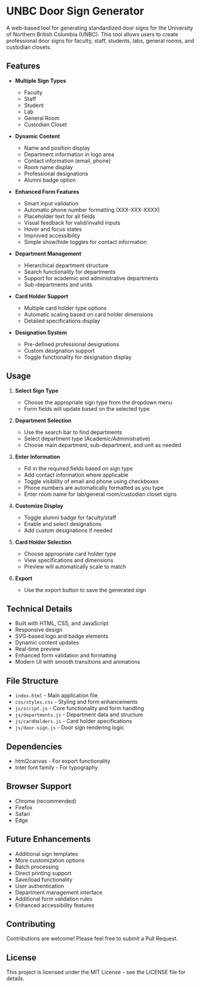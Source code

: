 # UNBC Door Sign Generator

A web-based tool for generating standardized door signs for the University of Northern British Columbia (UNBC). This tool allows users to create professional door signs for faculty, staff, students, labs, general rooms, and custodian closets.

## Features

- **Multiple Sign Types**
  - Faculty
  - Staff
  - Student
  - Lab
  - General Room
  - Custodian Closet

- **Dynamic Content**
  - Name and position display
  - Department information in logo area
  - Contact information (email, phone)
  - Room name display
  - Professional designations
  - Alumni badge option

- **Enhanced Form Features**
  - Smart input validation
  - Automatic phone number formatting (XXX-XXX-XXXX)
  - Placeholder text for all fields
  - Visual feedback for valid/invalid inputs
  - Hover and focus states
  - Improved accessibility
  - Simple show/hide toggles for contact information

- **Department Management**
  - Hierarchical department structure
  - Search functionality for departments
  - Support for academic and administrative departments
  - Sub-departments and units

- **Card Holder Support**
  - Multiple card holder type options
  - Automatic scaling based on card holder dimensions
  - Detailed specifications display

- **Designation System**
  - Pre-defined professional designations
  - Custom designation support
  - Toggle functionality for designation display

## Usage

1. **Select Sign Type**
   - Choose the appropriate sign type from the dropdown menu
   - Form fields will update based on the selected type

2. **Department Selection**
   - Use the search bar to find departments
   - Select department type (Academic/Administrative)
   - Choose main department, sub-department, and unit as needed

3. **Enter Information**
   - Fill in the required fields based on sign type
   - Add contact information where applicable
   - Toggle visibility of email and phone using checkboxes
   - Phone numbers are automatically formatted as you type
   - Enter room name for lab/general room/custodian closet signs

4. **Customize Display**
   - Toggle alumni badge for faculty/staff
   - Enable and select designations
   - Add custom designations if needed

5. **Card Holder Selection**
   - Choose appropriate card holder type
   - View specifications and dimensions
   - Preview will automatically scale to match

6. **Export**
   - Use the export button to save the generated sign

## Technical Details

- Built with HTML, CSS, and JavaScript
- Responsive design
- SVG-based logo and badge elements
- Dynamic content updates
- Real-time preview
- Enhanced form validation and formatting
- Modern UI with smooth transitions and animations

## File Structure

- `index.html` - Main application file
- `css/styles.css` - Styling and form enhancements
- `js/script.js` - Core functionality and form handling
- `js/departments.js` - Department data and structure
- `js/cardHolders.js` - Card holder specifications
- `js/door-sign.js` - Door sign rendering logic

## Dependencies

- html2canvas - For export functionality
- Inter font family - For typography

## Browser Support

- Chrome (recommended)
- Firefox
- Safari
- Edge

## Future Enhancements

- Additional sign templates
- More customization options
- Batch processing
- Direct printing support
- Save/load functionality
- User authentication
- Department management interface
- Additional form validation rules
- Enhanced accessibility features

## Contributing

Contributions are welcome! Please feel free to submit a Pull Request.

## License

This project is licensed under the MIT License - see the LICENSE file for details. 